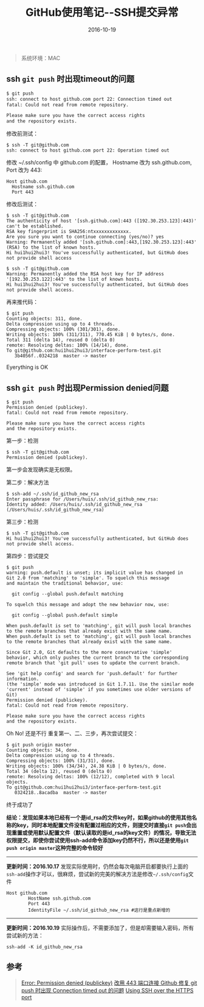 ﻿---
title: "GitHub使用笔记--SSH提交异常"
date: 2016-10-19
tags: ["GitHub","SSH"]
draft: false
---

> 系统环境：MAC

## ssh `git push` 时出现timeout的问题
```bash
$ git push
ssh: connect to host github.com port 22: Connection timed out
fatal: Could not read from remote repository.

Please make sure you have the correct access rights
and the repository exists.
```
修改前测试：
```
$ ssh -T git@github.com
ssh: connect to host github.com port 22: Operation timed out
```

修改 ~/.ssh/config 中 github.com 的配置， Hostname 改为 ssh.github.com, Port 改为 443:
```
Host github.com
  Hostname ssh.github.com
  Port 443
```
修改后测试：
```
$ ssh -T git@github.com
The authenticity of host '[ssh.github.com]:443 ([192.30.253.123]:443)' can't be established.
RSA key fingerprint is SHA256:ntxxxxxxxxxxxxx.
Are you sure you want to continue connecting (yes/no)? yes
Warning: Permanently added '[ssh.github.com]:443,[192.30.253.123]:443' (RSA) to the list of known hosts.
Hi hui1hui2hui3! You've successfully authenticated, but GitHub does not provide shell access
```
```
$ ssh -T git@github.com
Warning: Permanently added the RSA host key for IP address '[192.30.253.122]:443' to the list of known hosts.
Hi hui1hui2hui3! You've successfully authenticated, but GitHub does not provide shell access.
```
再来推代码：
```
$ git push
Counting objects: 311, done.
Delta compression using up to 4 threads.
Compressing objects: 100% (301/301), done.
Writing objects: 100% (311/311), 770.45 KiB | 0 bytes/s, done.
Total 311 (delta 14), reused 0 (delta 0)
remote: Resolving deltas: 100% (14/14), done.
To git@github.com:hui1hui2hui3/interface-perform-test.git
   3b4056f..0324218  master -> master
```
Eyerything is OK

## ssh `git push` 时出现Permission denied问题
```
$ git push
Permission denied (publickey).
fatal: Could not read from remote repository.

Please make sure you have the correct access rights
and the repository exists.
```
第一步：检测
```
$ ssh -T git@github.com
Permission denied (publickey).
```
第一步会发现确实是无权限。

第二步：解决方法
```
$ ssh-add ~/.ssh/id_github_new_rsa
Enter passphrase for /Users/huis/.ssh/id_github_new_rsa:
Identity added: /Users/huis/.ssh/id_github_new_rsa (/Users/huis/.ssh/id_github_new_rsa)
```

第三步：检测
```
$ ssh -T git@github.com
Hi hui1hui2hui3! You've successfully authenticated, but GitHub does not provide shell access.
```

第四步：尝试提交
```
$ git push
warning: push.default is unset; its implicit value has changed in
Git 2.0 from 'matching' to 'simple'. To squelch this message
and maintain the traditional behavior, use:

  git config --global push.default matching

To squelch this message and adopt the new behavior now, use:

  git config --global push.default simple

When push.default is set to 'matching', git will push local branches
to the remote branches that already exist with the same name.
When push.default is set to 'matching', git will push local branches
to the remote branches that already exist with the same name.

Since Git 2.0, Git defaults to the more conservative 'simple'
behavior, which only pushes the current branch to the corresponding
remote branch that 'git pull' uses to update the current branch.

See 'git help config' and search for 'push.default' for further information.
(the 'simple' mode was introduced in Git 1.7.11. Use the similar mode
'current' instead of 'simple' if you sometimes use older versions of Git)
Permission denied (publickey).
fatal: Could not read from remote repository.

Please make sure you have the correct access rights
and the repository exists.
```
Oh No! 还是不行
重复第一、二、三步，再次尝试提交：
```
$ git push origin master
Counting objects: 34, done.
Delta compression using up to 4 threads.
Compressing objects: 100% (31/31), done.
Writing objects: 100% (34/34), 24.38 KiB | 0 bytes/s, done.
Total 34 (delta 12), reused 0 (delta 0)
remote: Resolving deltas: 100% (12/12), completed with 9 local objects.
To git@github.com:hui1hui2hui3/interface-perform-test.git
   0324218..8acadba  master -> master
```
终于成功了

**结论：发现如果本地已经有一个是id_rsa的文件key时，如果github的使用其他名称的key，同时本地配置文件没有配置过相应的文件，则提交时直接`git push`会出现重置或使用默认配置文件（默认读取的是id_rsa的key文件）的情况，导致无法权限提交，即使你尝试使用ssh-add命令添加key仍然不行，所以还是使用`git push origin master`这种完整的命令较好**


----------

**更新时间：2016.10.17**
发现实际使用时，仍然会每次电脑开启都要执行上面的`ssh-add`操作才可以，很麻烦，尝试新的完美的解决方法是修改`~/.ssh/config`文件
```
Host github.com
        HostName ssh.github.com
        Port 443
        IdentityFile ~/.ssh/id_github_new_rsa #这行是重点新增的
```

----------

**更新时间：2016.10.19**
实际操作后，不需要添加了，但是却需要输入密码，所有尝试新的方法：
```
ssh-add -K id_github_new_rsa
```

## 参考
> [Error: Permission denied (publickey)](https://help.github.com/articles/error-permission-denied-publickey/)
> [改用 443 端口连接 Github 修复 git push 时出现 Connection timed out 的问题](https://mozillazg.com/2015/08/use-443-port-fix-github-connection-timeout.html)
> [Using SSH over the HTTPS port](https://help.github.com/articles/using-ssh-over-the-https-port/)
